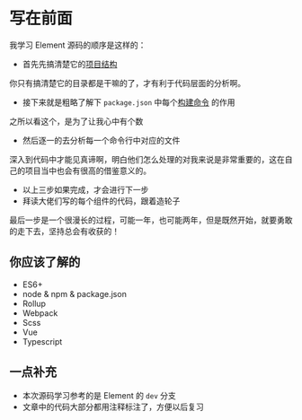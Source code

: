 # 写在前面

我学习 Element 源码的顺序是这样的：

- 首先先搞清楚它的[项目结构](./structure.md)

你只有搞清楚它的目录都是干嘛的了，才有利于代码层面的分析啊。

- 接下来就是粗略了解下 `package.json` 中每个[构建命令](./command-line.md) 的作用

之所以看这个，是为了让我心中有个数

- 然后逐一的去分析每一个命令行中对应的文件

深入到代码中才能见真谛啊，明白他们怎么处理的对我来说是非常重要的，这在自己的项目当中也会有很高的借鉴意义的。

- 以上三步如果完成，才会进行下一步
- 拜读大佬们写的每个组件的代码，跟着造轮子

最后一步是一个很漫长的过程，可能一年，也可能两年，但是既然开始，就要勇敢的走下去，坚持总会有收获的！

## 你应该了解的

- ES6+
- node & npm & package.json
- Rollup
- Webpack
- Scss
- Vue
- Typescript

## 一点补充

- 本次源码学习参考的是 Element 的 `dev` 分支
- 文章中的代码大部分都用注释标注了，方便以后复习